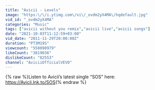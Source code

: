 ```yaml
---
title: "Avicii - Levels"
image: "https:\/\/i.ytimg.com\/vi\/_ovdm2yX4MA\/hqdefault.jpg"
vid_id: "_ovdm2yX4MA"
categories: "Music"
tags: ["avicii without you remix","avicii live","avicii songs"]
date: "2021-10-03T11:12:59+03:00"
vid_date: "2011-11-29T20:00:00Z"
duration: "PT3M19S"
viewcount: "558090979"
likeCount: "3819036"
dislikeCount: "82553"
channel: "AviciiOfficialVEVO"
---
```

{% raw %}Listen to Avicii’s latest single “SOS” here: <a rel="nofollow" target="blank" href="https://Avicii.lnk.to/SOS">https://Avicii.lnk.to/SOS</a>{% endraw %}
